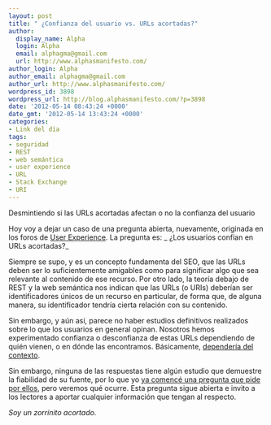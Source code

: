 ```yaml
---
layout: post
title: " ¿Confianza del usuario vs. URLs acortadas?"
author:
  display_name: Alpha
  login: Alpha
  email: alphagma@gmail.com
  url: http://www.alphasmanifesto.com/
author_login: Alpha
author_email: alphagma@gmail.com
author_url: http://www.alphasmanifesto.com/
wordpress_id: 3898
wordpress_url: http://blog.alphasmanifesto.com/?p=3898
date: '2012-05-14 08:43:24 +0000'
date_gmt: '2012-05-14 13:43:24 +0000'
categories:
- Link del día
tags:
- seguridad
- REST
- web semántica
- user experience
- URL
- Stack Exchange
- URI
---
```

Desmintiendo si las URLs acortadas afectan o no la confianza del usuario


Hoy voy a dejar un caso de una pregunta abierta, nuevamente, originada en los foros de [User Experience](http://ux.stackexchange.com/questions/20541/do-users-trust-shortened-urls). La pregunta es: _ ¿Los usuarios confían en URLs acortadas?_

Siempre se supo, y es un concepto fundamenta del SEO, que las URLs deben ser lo suficientemente amigables como para significar algo que sea relevante al contenido de ese recurso. Por otro lado, la teoría debajo de REST y la web semántica nos indican que las URLs (o URIs) deberían ser identificadores únicos de un recurso en particular, de forma que, de alguna manera, su identificador tendría cierta relación con su contenido.

Sin embargo, y aún así, parece no haber estudios definitivos realizados sobre lo que los usuarios en general opinan. Nosotros hemos experimentado confianza o desconfianza de estas URLs dependiendo de quién vienen, o en dónde las encontramos. Básicamente, [dependería del contexto](http://ux.stackexchange.com/a/20550/8702).

Sin embargo, ninguna de las respuestas tiene algún estudio que demuestre la fiabilidad de su fuente, por lo que yo [ya comencé una pregunta que pide por ellos](http://skeptics.stackexchange.com/questions/9439/are-people-reluctant-to-trust-shortened-urls), pero veremos qué ocurre. Esta pregunta sigue abierta e invito a los lectores a aportar cualquier información que tengan al respecto.

_Soy un zorrinito acortado._
